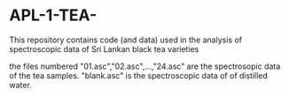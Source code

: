 # APL-1-TEA-
This repository contains code (and data) used in the analysis of spectroscopic data of Sri Lankan black tea varieties

the files numbered "01.asc","02.asc",...,"24.asc" are the spectrosopic data of the tea samples. "blank.asc" is the spectroscopic data of of distilled water.
